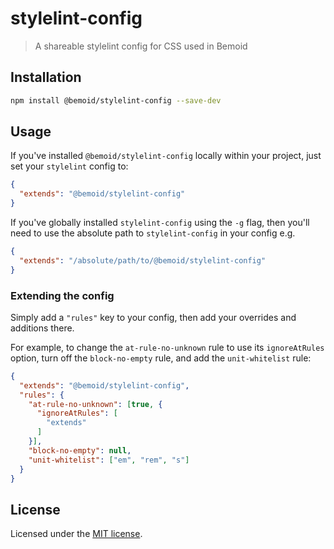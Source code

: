 # stylelint-config

> A shareable stylelint config for CSS used in Bemoid

## Installation

```bash
npm install @bemoid/stylelint-config --save-dev
```

## Usage

If you've installed `@bemoid/stylelint-config` locally within your project, just set your `stylelint` config to:

```json
{
  "extends": "@bemoid/stylelint-config"
}
```

If you've globally installed `stylelint-config` using the `-g` flag, then you'll need to use the absolute path to `stylelint-config` in your config e.g.

```json
{
  "extends": "/absolute/path/to/@bemoid/stylelint-config"
}
```

### Extending the config

Simply add a `"rules"` key to your config, then add your overrides and additions there.

For example, to change the `at-rule-no-unknown` rule to use its `ignoreAtRules` option, turn off the `block-no-empty` rule, and add the `unit-whitelist` rule:

```json
{
  "extends": "@bemoid/stylelint-config",
  "rules": {
    "at-rule-no-unknown": [true, {
      "ignoreAtRules": [
        "extends"
      ]
    }],
    "block-no-empty": null,
    "unit-whitelist": ["em", "rem", "s"]
  }
}
```

## License

Licensed under the [MIT license](http://opensource.org/licenses/MIT).